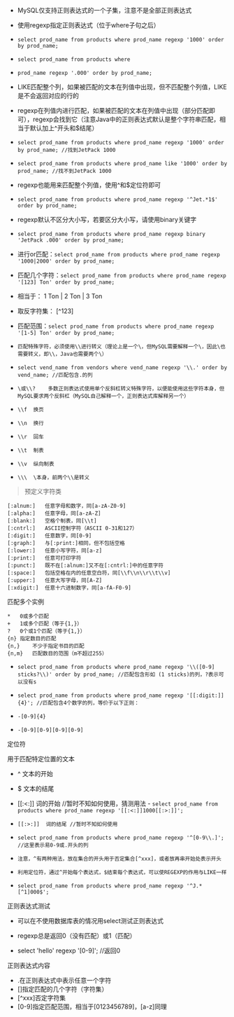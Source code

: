 
- MySQL仅支持正则表达式的一个子集，注意不是全部正则表达式
- 使用regexp指定正则表达式（位于where子句之后）
- `select prod_name from products where prod_name regexp '1000' order by prod_name;`
- `select prod_name from products where` 
- `prod_name regexp '.000' order by prod_name;`
- LIKE匹配整个列，如果被匹配的文本在列值中出现，但不匹配整个列值，LIKE是不会返回对应的行的
- regexp在列值内进行匹配，如果被匹配的文本在列值中出现（部分匹配即可），regexp会找到它（注意Java中的正则表达式默认是整个字符串匹配，相当于默认加上^开头和$结尾）
- `select prod_name from products where prod_name regexp '1000' order by prod_name; //找到JetPack 1000`
- `select prod_name from products where prod_name like '1000' order by prod_name; //找不到JetPack 1000`
- regexp也能用来匹配整个列值，使用^和$定位符即可
- `select prod_name from products where prod_name regexp '^Jet.*1$' order by prod_name;`
- regexp默认不区分大小写，若要区分大小写，请使用binary关键字
- `select prod_name from products where prod_name regexp binary 'JetPack .000' order by prod_name;`

- 进行or匹配：`select prod_name from products where prod_name regexp '1000|2000' order by prod_name;`

- 匹配几个字符：`select prod_name from products where prod_name regexp '[123] Ton' order by prod_name;`
- 相当于： 1 Ton | 2 Ton | 3 Ton
- 取反字符集： [^123]
- 匹配范围：`select prod_name from products where prod_name regexp '[1-5] Ton' order by prod_name;`

- `匹配特殊字符，必须使用\\进行转义（理论上是一个\，但MySQL需要解释一个\，因此\也需要转义，即\\，Java也需要两个\）`
- `select vend_name from vendors where vend_name regexp '\\.' order by vend_name; //匹配包含.的列`
- `\或\\?	多数正则表达式使用单个反斜杠转义特殊字符，以便能使用这些字符本身，但MySQL要求两个反斜杠（MySQL自己解释一个，正则表达式库解释另一个）`
- `\\f	换页`
- `\\n	换行`
- `\\r	回车`
- `\\t	制表`
- `\\v	纵向制表`
- `\\\	\本身，前两个\\是转义`

> 预定义字符类

```
[:alnum:]	任意字母和数字，同[a-zA-Z0-9]
[:alpha:]	任意字母，同[a-zA-Z]
[:blank:]	空格个制表，同[\\t]
[:cntrl:]	ASCII控制字符（ASCII 0-31和127）
[:digit:]	任意数字，同[0-9]
[:graph:]	与[:print:]相同，但不包括空格
[:lower:]	任意小写字符，同[a-z]
[:print:]	任意可打印字符
[:punct:]	既不在[:alnum:]又不在[:cntrl:]中的任意字符
[:space:]	包括空格在内的任意空白符，同[\\f\\n\\r\\t\\v]
[:upper:]	任意大写字母，同[A-Z]
[:xdigit:]	任意十六进制数字，同[a-fA-F0-9]
```

匹配多个实例

```
*	0或多个匹配
+	1或多个匹配（等于{1,}）
?	0个或1个匹配（等于{1,}）
{n}	指定数目的匹配
{n,}	不少于指定书目的匹配
{n,m}	匹配数目的范围（m不超过255）
```

- `select prod_name from products where prod_name regexp '\\([0-9] sticks?\\)' order by prod_name; //匹配包含形如 (1 sticks)的列，?表示可以没有s`

- `select prod_name from products where prod_name regexp '[[:digit:]]{4}'; //匹配包含4个数字的列，等价于以下正则：`
- `-[0-9]{4}`
- `-[0-9][0-9][0-9][0-9]`


定位符

用于匹配特定位置的文本


- ^	文本的开始
- $	文本的结尾
- [[:<:]]	词的开始 //暂时不知如何使用，猜测用法 - `select prod_name from products where prod_name regexp '[[:<:]]1000[[:>:]]';`
- `[[:>:]]	词的结尾 //暂时不知如何使用`

- `select prod_name from products where prod_name regexp '^[0-9\\.]'; //这里表示易0-9或.开头的列`

- `注意，^有两种用法，放在集合的开头用于否定集合[^xxx]，或者放再串开始处表示开头`
- `利用定位符，通过^开始每个表达式，$结束每个表达式，可以使REGEXP的作用与LIKE一样`
- `select prod_name from products where prod_name regexp '^J.*[^1]000$';`

正则表达式测试

- 可以在不使用数据库表的情况用select测试正则表达式

- regexp总是返回0（没有匹配）或1（匹配）

- select 'hello' regexp '[0-9]'; //返回0

正则表达式内容

- .在正则表达式中表示任意一个字符
- []指定匹配的几个字符（字符集）
- [^xxx]否定字符集
- [0-9]指定匹配范围，相当于[0123456789]，[a-z]同理